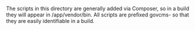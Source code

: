 The scripts in this directory are generally added via Composer, so in a build
they will appear in /app/vendor/bin. All scripts are prefixed govcms- so that
they are easily identifiable in a build.
